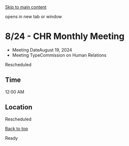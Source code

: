 [Skip to main content](https://www.pittsburghpa.gov/City-Government/Boards-Authorities-Commissions/List-of-Boards-Authorities-Commissions/Commission-on-Human-Relations/Commission-Meetings/CHR-Meetings/2024/824-CHR-Monthly-Meeting#main-content)

opens in new tab or window

# 8/24 - CHR Monthly Meeting

- Meeting DateAugust 19, 2024
- Meeting TypeCommission on Human Relations

Rescheduled

## Time

12:00 AM

## Location

Rescheduled

[Back to top](https://www.pittsburghpa.gov/City-Government/Boards-Authorities-Commissions/List-of-Boards-Authorities-Commissions/Commission-on-Human-Relations/Commission-Meetings/CHR-Meetings/2024/824-CHR-Monthly-Meeting#body-top)

Ready
